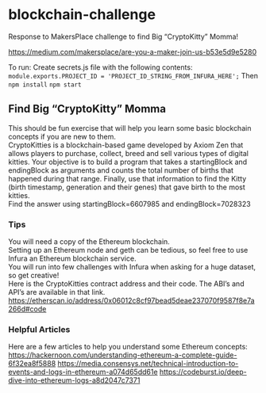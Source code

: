 # blockchain-challenge

Response to MakersPlace challenge to find Big “CryptoKitty” Momma!

https://medium.com/makersplace/are-you-a-maker-join-us-b53e5d9e5280

To run:
Create secrets.js file with the following contents:
`module.exports.PROJECT_ID = 'PROJECT_ID_STRING_FROM_INFURA_HERE';`
Then
`npm install`
`npm start`

## Find Big “CryptoKitty” Momma
This should be fun exercise that will help you learn some basic blockchain concepts if you are new to them.<br>
CryptoKitties is a blockchain-based game developed by Axiom Zen that allows players to purchase, collect, breed and sell various types of digital kitties. Your objective is to build a program that takes a startingBlock and endingBlock as arguments and counts the total number of births that happened during that range. Finally, use that information to find the Kitty (birth timestamp, generation and their genes) that gave birth to the most kitties.<br>
Find the answer using startingBlock=6607985 and endingBlock=7028323 <br>
### Tips
You will need a copy of the Ethereum blockchain.<br>
Setting up an Ethereum node and geth can be tedious, so feel free to use Infura an Ethereum blockchain service. <br>
You will run into few challenges with Infura when asking for a huge dataset, so get creative! <br>
Here is the CryptoKitties contract address and their code. The ABI’s and API’s are available in that link. https://etherscan.io/address/0x06012c8cf97bead5deae237070f9587f8e7a266d#code <br>
### Helpful Articles
Here are a few articles to help you understand some Ethereum concepts:
https://hackernoon.com/understanding-ethereum-a-complete-guide-6f32ea8f5888
https://media.consensys.net/technical-introduction-to-events-and-logs-in-ethereum-a074d65dd61e
https://codeburst.io/deep-dive-into-ethereum-logs-a8d2047c7371
